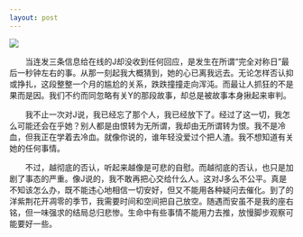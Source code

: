 ```yaml
---
layout: post
---
```

![](http://pic.yupoo.com/fuermosi777/BullmyI3/medish.jpg)

　　当连发三条信息给在线的J却没收到任何回应，是发生在所谓“完全对称日”最后一秒钟左右的事。从那一刻起我大概猜到，她的心已离我远去。无论怎样否认抑或挣扎，这段整整一个月的尴尬的关系，跌跌撞撞走向浑沌。而最让人抓狂的不是果而是因。我们不约而同忽略有关Y的那段故事，却总是被故事本身揪起来审判。

　　我不止一次对J说，我已经忘了那个人，我已经放下了。经过了这一切，我怎么可能还会在乎她？别人都是由恨转为无所谓，我却由无所谓转为恨。我不是冷血，但我正在学着去冷血。就像你说的，谁年轻没爱过个把人渣。我不想知道有关她的任何事情。

　　不过，越彻底的否认，听起来越像是可悲的自慰。而越彻底的否认，也只是加剧了事态的严重。像J说的，我不敢再把心交给什么人。这对J多么不公平。真是不知该怎么办，既不能违心地相信一切安好，但又不能用各种疑问去催化。到了的洋紫荆花开凋零的季节，我需要时间和空间把自己放空。随遇而安虽不是我的座右铭，但一味强求的结局总归悲惨。生命中有些事情不能用力去推，放慢脚步观察可能要好一些。